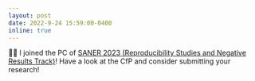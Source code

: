```yaml
---
layout: post
date: 2022-9-24 15:59:00-0400
inline: true
---
```


:man_technologist: I joined the PC of [SANER 2023 (Reproducibility Studies and Negative Results Track)](https://saner2023.must.edu.mo/programCommittee)! Have a look at the CfP and consider submitting your research!